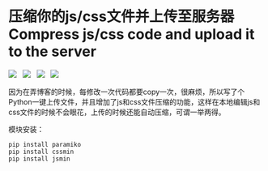 # **压缩你的js/css文件并上传至服务器 Compress js/css code and upload it to the server** #

![](https://img.shields.io/badge/Python-v3.7.1-blue.svg)&nbsp;&nbsp;&nbsp;![](https://img.shields.io/badge/Paramiko-2.4.2-yellow.svg)&nbsp;&nbsp;&nbsp;![](https://img.shields.io/badge/Cssmin-0.2.0-brightgreen.svg)&nbsp;&nbsp;&nbsp;![](https://img.shields.io/badge/Jsmin-2.2.2-lightgrey.svg)

因为在弄博客的时候，每修改一次代码都要copy一次，很麻烦，所以写了个Python一键上传文件，并且增加了js和css文件压缩的功能，这样在本地编辑js和css文件的时候不会眼花，上传的时候还能自动压缩，可谓一举两得。

模块安装：
```
pip install paramiko
pip install cssmin
pip install jsmin
```